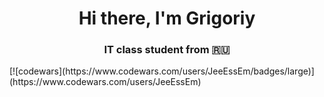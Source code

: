 <h1 align="center">Hi there, I'm Grigoriy
<h3 align="center">IT class student from 🇷🇺</h3>
[![codewars](https://www.codewars.com/users/JeeEssEm/badges/large)](https://www.codewars.com/users/JeeEssEm)   
